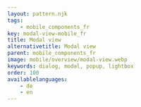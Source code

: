 ```yaml
---
layout: pattern.njk
tags: 
    - mobile_components_fr
key: modal-view-mobile_fr
title: Modal view
alternativetitle: Modal view
parent: mobile_components_fr
image: mobile/overview/modal-view.webp
keywords: dialog, modal, popup, lightbox
order: 100
availablelanguages: 
    - de
    - en
---
```





